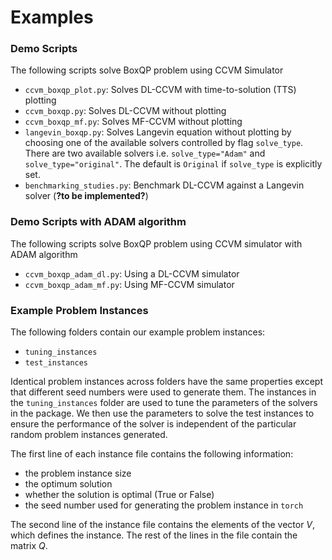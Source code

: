 # Examples

### Demo Scripts
The following scripts solve BoxQP problem using CCVM Simulator
- `ccvm_boxqp_plot.py`: Solves DL-CCVM with time-to-solution (TTS) plotting
- `ccvm_boxqp.py`: Solves DL-CCVM without plotting
- `ccvm_boxqp_mf.py`: Solves MF-CCVM without plotting
- `langevin_boxqp.py`: Solves Langevin equation without plotting by choosing one of the available solvers controlled by flag `solve_type`. 
There are two available solvers i.e. `solve_type="Adam"` and `solve_type="original"`. The default is `Original` if `solve_type` is explicitly set.
- `benchmarking_studies.py`: Benchmark DL-CCVM against a Langevin solver (**?to be implemented?**)

### Demo Scripts with ADAM algorithm
The following scripts solve BoxQP problem using CCVM simulator with ADAM algorithm
- `ccvm_boxqp_adam_dl.py`: Using a DL-CCVM simulator
- `ccvm_boxqp_adam_mf.py`: Using MF-CCVM simulator


### Example Problem Instances

The following folders contain our example problem instances:
- `tuning_instances`
- `test_instances`

Identical problem instances across folders have the same properties except that different seed numbers were used to generate them. The instances in the `tuning_instances` folder are used to tune the parameters of the solvers in the package. We then use the parameters to solve the test instances to ensure the performance of the solver is independent of the particular random problem instances generated.

The first line of each instance file contains the following information:
- the problem instance size
- the optimum solution
- whether the solution is optimal (True or False)
- the seed number used for generating the problem instance in `torch`

The second line of the instance file contains the elements of the vector $V$, which defines the instance. The rest of the lines in the file contain the matrix $Q$.